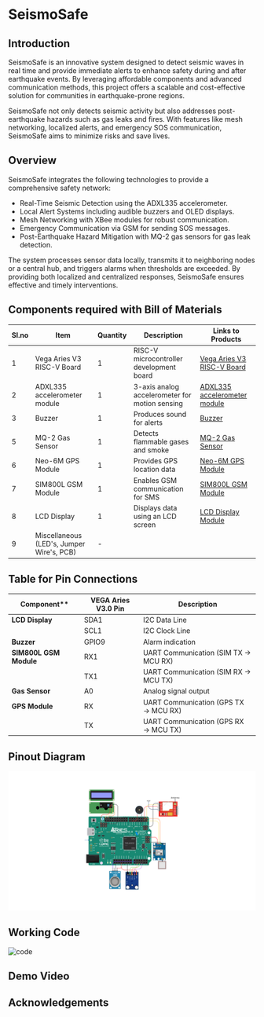 # SeismoSafe

## Introduction
SeismoSafe is an innovative system designed to detect seismic waves in real time and provide immediate alerts to enhance safety during and after earthquake events. By leveraging affordable components and advanced communication methods, this project offers a scalable and cost-effective solution for communities in earthquake-prone regions.

SeismoSafe not only detects seismic activity but also addresses post-earthquake hazards such as gas leaks and fires. With features like mesh networking, localized alerts, and emergency SOS communication, SeismoSafe aims to minimize risks and save lives.
## Overview
SeismoSafe integrates the following technologies to provide a comprehensive safety network:
- Real-Time Seismic Detection using the ADXL335 accelerometer.
- Local Alert Systems including audible buzzers and OLED displays.
- Mesh Networking with XBee modules for robust communication.
- Emergency Communication via GSM for sending SOS messages.
- Post-Earthquake Hazard Mitigation with MQ-2 gas sensors for gas leak detection.

The system processes sensor data locally, transmits it to neighboring nodes or a central hub, and triggers alarms when thresholds are exceeded. By providing both localized and centralized responses, SeismoSafe ensures effective and timely interventions.
## Components required with Bill of Materials

|Sl.no|Item|Quantity|Description|Links to Products|
|-----|----|--------|-----------|-----------------|
|1    |Vega Aries V3 RISC-V Board|1|RISC-V microcontroller development board|[Vega Aries V3 RISC-V Board](https://robu.in/product/aries-v30-devlopment-board/)  |
|2    |ADXL335 accelerometer module|1|3-axis analog accelerometer for motion sensing|[ADXL335 accelerometer module](https://robu.in/product/adxl335-module-3-axis-analog-output-accelerometer-raspberry-pi-arduino-avr/)  |
|3    |Buzzer|1|Produces sound for alerts |[Buzzer](https://robu.in/product/5v-active-electromagnetic-buzzer-pack-of-5/) |
|5    |MQ-2 Gas Sensor|1|Detects flammable gases and smoke|[MQ-2 Gas Sensor](https://robu.in/product/mq-2-mq2-smoke-gas-lpg-butane-hydrogen-gas-sensor-detector-module/)|
|6    |Neo-6M GPS Module|1|Provides GPS location data|[Neo-6M GPS Module](https://robu.in/product/neo-6m-gps-module-with-eprom-normal-quality/) |
|7    |SIM800L GSM Module|1|Enables GSM communication for SMS|[SIM800L GSM Module](https://robu.in/product/sim800l-v2-0-5v-wireless-gsm-gprs-module-quad-band/) |
|8    |LCD Display|1|Displays data using an LCD screen|[LCD Display Module](https://robu.in/product/jhd-16x2-character-lcd-display-with-blue-backlight/?gQT=1)|
|9    |Miscellaneous (LED's, Jumper Wire's, PCB)|-|||

## Table for Pin Connections

| Component**            | **VEGA Aries V3.0 Pin** | **Description**             |
|------------------------|------------------------|-----------------------------|
| **LCD Display**        | SDA1                   | I2C Data Line               |
|                   | SCL1                    | I2C Clock Line              |
| **Buzzer**        | GPIO9                  | Alarm indication       |
| **SIM800L GSM Module**    | RX1             | UART Communication (SIM TX → MCU RX) |
|                   |TX1                      | UART Communication (SIM RX → MCU TX) |
| **Gas Sensor**    | A0            | Analog signal output        |
| **GPS Module**    | RX                  | UART Communication (GPS TX → MCU RX) |
|                   | TX            | UART Communication (GPS RX → MCU TX) |

## Pinout Diagram
![pin_diagram](pin_diagram.png)

## Working Code
![code](code.ino)

## Demo Video

## Acknowledgements



